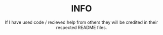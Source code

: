 <div align="center">

# INFO

If I have used code / recieved help from others they will be credited in their respected README files.

</div>
